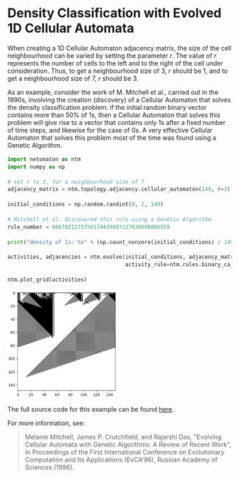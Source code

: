 # Density Classification with Evolved 1D Cellular Automata

When creating a 1D Cellular Automaton adjacency matrix, the size of the
cell neighbourhood can be varied by setting the parameter _*r*_. The
value of _*r*_ represents the number of cells to the left and to the
right of the cell under consideration. Thus, to get a neighbourhood
size of 3, _*r*_ should be 1, and to get a neighbourhood size of 7,
_*r*_ should be 3.

As an example, consider the work of M. Mitchell et al., carried out in
the 1990s, involving the creation (discovery) of a Cellular Automaton
that solves the density classification problem: if the initial random
binary vector contains more than 50% of 1s, then a Cellular Automaton
that solves this problem will give rise to a vector that contains only
1s after a fixed number of time steps, and likewise for the case of 0s.
A very effective Cellular Automaton that solves this problem most of
the time was found using a Genetic Algorithm.

```python
import netomaton as ntm
import numpy as np

# set r to 3, for a neighbourhood size of 7
adjacency_matrix = ntm.topology.adjacency.cellular_automaton(149, r=3)

initial_conditions = np.random.randint(0, 2, 149)

# Mitchell et al. discovered this rule using a Genetic Algorithm
rule_number = 6667021275756174439087127638698866559

print("density of 1s: %s" % (np.count_nonzero(initial_conditions) / 149))

activities, adjacencies = ntm.evolve(initial_conditions, adjacency_matrix, timesteps=149,
                                     activity_rule=ntm.rules.binary_ca_rule(rule_number))

ntm.plot_grid(activities)
```
<img src="../../resources/density_classification.png" width="50%"/>

The full source code for this example can be found [here](ca_density_classification_demo.py).

For more information, see:

> Melanie Mitchell, James P. Crutchfield, and Rajarshi Das, "Evolving Cellular Automata with Genetic Algorithms: A Review of Recent Work", In Proceedings of the First International Conference on Evolutionary Computation and Its Applications (EvCA'96), Russian Academy of Sciences (1996).
